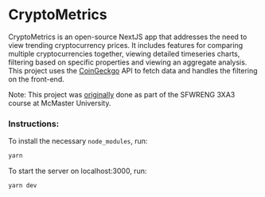 # CryptoMetrics

CryptoMetrics is an open-source NextJS app that addresses the need to view trending cryptocurrency prices. It includes features for comparing multiple cryptocurrencies together, viewing detailed timeseries charts, filtering based on specific properties and viewing an aggregate analysis. This project uses the [CoinGeckgo](https://www.coingecko.com/en/api) API to fetch data and handles the filtering on the front-end.

Note: This project was [originally](https://gitlab.cas.mcmaster.ca/webapp/webapp_l02_grp15/) done as part of the SFWRENG 3XA3 course at McMaster University.



### Instructions:

To install the necessary `node_modules`, run:

```bash
yarn
```

To start the server on localhost:3000, run:

```bash
yarn dev
```



